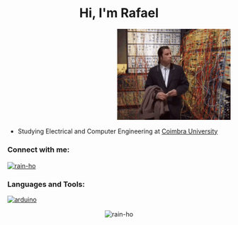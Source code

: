 <h1 align="center">Hi, I'm Rafael</h1>
<p align="right">
  <img src="network-confused.gif" width="256">
</p>

- Studying Electrical and Computer Engineering at <a href="https://www.uc.pt" target="_blank">Coimbra University</a>

<h3 align="left">Connect with me:</h3>
<p align="left">
  <a href="https://linkedin.com/in/rain-ho" target="_blank">
    <img align="center" src="https://raw.githubusercontent.com/rahuldkjain/github-profile-readme-generator/master/src/images/icons/Social/linked-in-alt.svg" alt="rain-ho" height="30" width="40"/>
  </a>
</p>

<h3 align="left">Languages and Tools:</h3>
<p align="left"> 
  <a href="https://www.arduino.cc/" target="_blank" rel="noreferrer">
    <img src="https://cdn.worldvectorlogo.com/logos/arduino-1.svg" alt="arduino" width="40" height="40"/>
  </a> 
  <!-- Other tools and languages -->
</p>

<p align="center">
  <img align="center" src="https://github-readme-stats.vercel.app/api/top-langs?username=rain-ho&show_icons=true&locale=en&layout=compact" alt="rain-ho" />
</p>
